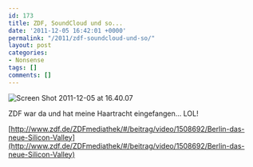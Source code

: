 ```yaml
---
id: 173
title: ZDF, SoundCloud und so...
date: '2011-12-05 16:42:01 +0000'
permalink: "/2011/zdf-soundcloud-und-so/"
layout: post
categories:
- Nonsense
tags: []
comments: []
---
```

![](<http://www.lustauffotos.com/files/2011/12/Screen-Shot-2011-12-05-at-16.40.071.png> "Screen Shot 2011-12-05 at 16.40.07")

ZDF war da und hat meine Haartracht eingefangen... LOL!

[<http://www.zdf.de/ZDFmediathek/#/beitrag/video/1508692/Berlin-das-neue-Silicon-Valley](http://www.zdf.de/ZDFmediathek/#/beitrag/video/1508692/Berlin-das-neue-Silicon-Valley)>